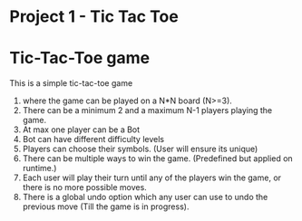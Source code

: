 # Project 1 - Tic Tac Toe
# Tic-Tac-Toe game

This is a simple tic-tac-toe game 
1. where the game can be played on a N*N board (N>=3).
2. There can be a minimum 2 and a maximum N-1 players playing the game.
3. At max one player can be a Bot
4. Bot can have different difficulty levels
5. Players can choose their symbols. (User will ensure its unique)
6. There can be multiple ways to win the game. (Predefined but applied on runtime.)
7. Each user will play their turn until any of the players win the game, or there is no more possible moves.
8. There is a global undo option which any user can use to undo the previous move (Till the game is in progress).